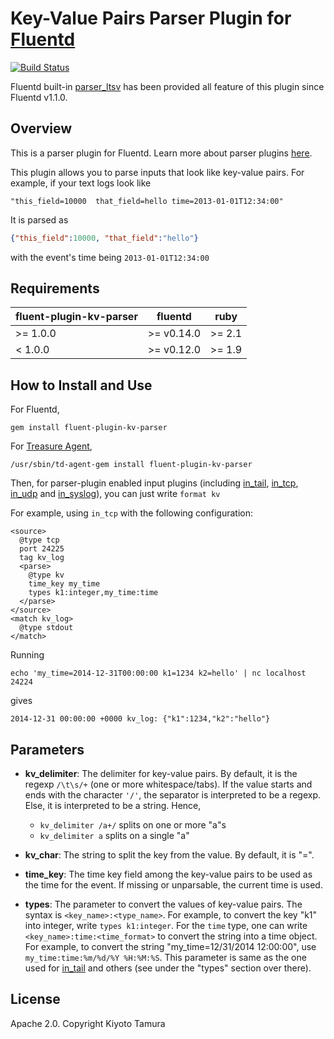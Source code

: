 # Key-Value Pairs Parser Plugin for [Fluentd](https://github.com/fluent/fluentd)

[![Build Status](https://travis-ci.org/fluent-plugins-nursery/fluent-plugin-kv-parser.svg?branch=master)](https://travis-ci.org/fluent-plugins-nursery/fluent-plugin-kv-parser)

Fluentd built-in [parser_ltsv](https://docs.fluentd.org/v1.0/articles/parser_ltsv) has been provided all feature of this plugin since Fluentd v1.1.0.

## Overview

This is a parser plugin for Fluentd. Learn more about parser plugins [here](https://docs.fluentd.org/articles/parser-plugin-overview).

This plugin allows you to parse inputs that look like key-value pairs. For example, if your text logs look like

```
"this_field=10000  that_field=hello time=2013-01-01T12:34:00"
```

It is parsed as

```json
{"this_field":10000, "that_field":"hello"}
```

with the event's time being `2013-01-01T12:34:00`

## Requirements

| fluent-plugin-kv-parser | fluentd    | ruby   |
|-------------------------|------------|--------|
| >= 1.0.0                | >= v0.14.0 | >= 2.1 |
| <  1.0.0                | >= v0.12.0 | >= 1.9 |

## How to Install and Use

For Fluentd,

```
gem install fluent-plugin-kv-parser
```

For [Treasure Agent](https://docs.treasuredata.com/articles/td-agent),

```
/usr/sbin/td-agent-gem install fluent-plugin-kv-parser
```

Then, for parser-plugin enabled input plugins (including [in_tail](https://docs.fluentd.org/articles/in_tail), [in_tcp](https://docs.fluentd.org/articles/in_tcp), [in_udp](https://docs.fluentd.org/articles/in_udp) and [in_syslog](https://docs.fluentd.org/articles/syslog)), you can just write `format kv`

For example, using `in_tcp` with the following configuration:

```aconf
<source>
  @type tcp
  port 24225
  tag kv_log
  <parse>
    @type kv
    time_key my_time
    types k1:integer,my_time:time
  </parse>
</source>
<match kv_log>
  @type stdout
</match>
```

Running

```shell
echo 'my_time=2014-12-31T00:00:00 k1=1234 k2=hello' | nc localhost 24224
```

gives

```shell
2014-12-31 00:00:00 +0000 kv_log: {"k1":1234,"k2":"hello"}
```

## Parameters

* **kv_delimiter**: The delimiter for key-value pairs. By default, it is the regexp `/\t\s/+` (one or more whitespace/tabs). If the value starts and ends with the character `'/'`, the separator is interpreted to be a regexp. Else, it is interpreted to be a string. Hence,
    
    - `kv_delimiter /a+/` splits on one or more "a"s
    - `kv_delimiter a` splits on a single "a"

* **kv_char**: The string to split the key from the value. By default, it is "=".
* **time_key**: The time key field among the key-value pairs to be used as the time for the event. If missing or unparsable, the current time is used.
* **types**: The parameter to convert the values of key-value pairs. The syntax is `<key_name>:<type_name>`. For example, to convert the key "k1" into integer, write `types k1:integer`. For the `time` type, one can write `<key_name>:time:<time_format>` to convert the string into a time object. For example, to convert the string "my_time=12/31/2014 12:00:00", use `my_time:time:%m/%d/%Y %H:%M:%S`. This parameter is same as the one used for [in_tail](https://docs.fluentd.org/articles/in_tail) and others (see under the "types" section over there).

## License

Apache 2.0. Copyright Kiyoto Tamura
